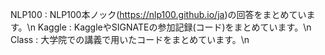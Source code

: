 NLP100 : NLP100本ノック(https://nlp100.github.io/ja)の回答をまとめています。\n
Kaggle : KaggleやSIGNATEの参加記録(コード)をまとめています。\n
Class : 大学院での講義で用いたコードをまとめています。\n
